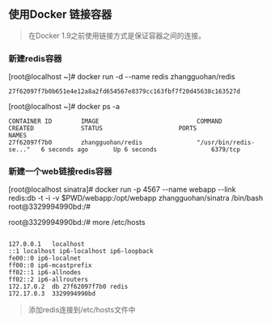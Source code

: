 ## 使用Docker 链接容器
>在Docker 1.9之前使用链接方式是保证容器之间的连接。

### 新建redis容器
[root@localhost ~]# docker run -d --name redis zhangguohan/redis

``` 
27f62097f7b0b651e4e12a8a2fd654567e8379cc163fbf7f20d45638c163527d
```

[root@localhost ~]# docker ps -a

```
CONTAINER ID        IMAGE                           COMMAND                  CREATED             STATUS                     PORTS               NAMES
27f62097f7b0        zhangguohan/redis               "/usr/bin/redis-se..."   6 seconds ago       Up 6 seconds               6379/tcp
```
### 新建一个web链接redis容器

[root@localhost sinatra]# docker run -p 4567 --name webapp --link redis:db -t -i -v $PWD/webapp:/opt/webapp zhangguohan/sinatra /bin/bash
root@3329994990bd:/# 

root@3329994990bd:/# more /etc/hosts 

```

127.0.0.1	localhost
::1	localhost ip6-localhost ip6-loopback
fe00::0	ip6-localnet
ff00::0	ip6-mcastprefix
ff02::1	ip6-allnodes
ff02::2	ip6-allrouters
172.17.0.2	db 27f62097f7b0 redis
172.17.0.3	3329994990bd

```

> 添加redis连接到/etc/hosts文件中



